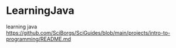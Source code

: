 # LearningJava
learning java
https://github.com/SciBorgs/SciGuides/blob/main/projects/intro-to-programming/README.md
